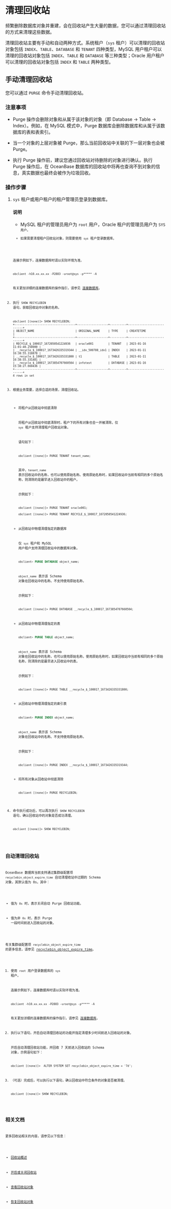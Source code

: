 # 清理回收站

频繁删除数据库对象并重建，会在回收站产生大量的数据，您可以通过清理回收站的方式来清理这些数据。

清理回收站主要有手动和自动两种方式。系统租户（`sys` 租户）可以清理的回收站对象包括 `INDEX`、`TABLE`、`DATABASE` 和 `TENANT` 四种类型，MySQL 用户租户可以清理的回收站对象包括 `INDEX`、`TABLE` 和 `DATABASE` 等三种类型；Oracle 用户租户可以清理的回收站对象包括 `INDEX` 和 `TABLE` 两种类型。

## 手动清理回收站

您可以通过 `PURGE` 命令手动清理回收站。

### 注意事项

* Purge 操作会删除对象和从属于该对象的对象（即 Database -> Table -> Index）。例如，在 MySQL 模式中，Purge 数据库会删除数据库和从属于该数据库的表和表索引。

* 当一个对象的上层对象被 Purge，那么当前回收站中关联的下一层对象也会被 Purge。

* 执行 Purge 操作前，建议您通过回收站对待删除的对象进行确认。执行 Purge 操作后，在 OceanBase 数据库的回收站中将再也查询不到对象的信息，真实数据也最终会被作为垃圾回收。

### 操作步骤

1. `sys` 租户或用户租户的租户管理员登录到数据库。

   <main id="notice" type='explain'>
   <h4>说明</h4>
   <ul>
   <li>MySQL 租户的管理员用户为 <code>root</code> 用户，Oracle 租户的管理员用户为 <code>SYS<code> 用户。</li>
   <li>如果需要清理租户回收站对象，则需要使用 <code>sys</code> 租户登录数据库。</li>
   </ul>
   </main>


   连接示例如下，连接数据库时请以实际环境为准。

   ```shell
   obclient -h10.xx.xx.xx -P2883 -uroot@sys -p***** -A
   ```

   有关更加详细的连接数据库的操作指引，请参见 [连接数据库](../../../3.develop/1.application-development-of-mysql-mode/1.database-connection-with-client-of-mysql-mode/1.connection-methods-overview-of-mysql-mode.md)。

2. 执行 `SHOW RECYCLEBIN` 语句，获取回收站中对象的名称。

   ```shell
   obclient [(none)]> SHOW RECYCLEBIN;
   +-------------------------------------+-------------------+----------+----------------------------+
   | OBJECT_NAME                         | ORIGINAL_NAME     | TYPE     | CREATETIME                 |
   +-------------------------------------+-------------------+----------+----------------------------+
   | RECYCLE_$_100017_1672050541224936   | oracle001         | TENANT   | 2023-01-16 11:01:40.258000 |
   | __recycle_$_100017_1673426335319344 | __idx_500788_idx1 | INDEX    | 2023-01-11 16:38:55.318878 |
   | __recycle_$_100017_1673426335331800 | t1                | TABLE    | 2023-01-11 16:38:55.331481 |
   | __recycle_$_100017_1673854707660504 | infotest          | DATABASE | 2023-01-16 15:38:27.660436 |
   +-------------------------------------+-------------------+----------+----------------------------+
   4 rows in set
   ```

3. 根据业务需要，选择合适的场景，清理回收站。

   * 将租户从回收站中彻底清除

     将租户从回收站中彻底清除时，租户下的所有对象也会一并被清除。仅 `sys` 租户支持清理租户回收站对象。

     语句如下：

     ```shell
     obclient [(none)]> PURGE TENANT tenant_name;
     ```

     其中，`tenant_name` 表示回收站中的名称，也可以使用原始名称。使用原始名称时，如果回收站中当前有相同的多个原始名称，则清除的是最早进入回收站中的租户。

     示例如下：

     ```shell
     obclient [(none)]> PURGE TENANT oracle001;

     obclient [(none)]> PURGE TENANT RECYCLE_$_100017_1672050541224936;
     ```

   * 从回收站中物理清理指定的数据库
  
     仅 `sys` 租户和 MySQL 用户租户支持清理回收站中的数据库对象。

     ```sql
     obclient> PURGE DATABASE object_name;
     ```

     `object_name` 表示该 Schema 对象在回收站中的名称。不支持使用原始名称。

     示例如下：

     ```shell
     obclient [(none)]> PURGE DATABASE __recycle_$_100017_1673854707660504;
     ```

   * 从回收站中物理清理指定的表

     ```sql
     obclient> PURGE TABLE object_name;
     ```

     `object_name` 表示该 Schema 对象在回收站中的名称，也可以使用原始名称。使用原始名称时，如果回收站中当前有相同的多个原始名称，则清除的是最早进入回收站中的表。

     示例如下：

     ```shell
     obclient [(none)]> PURGE TABLE __recycle_$_100017_1673426335331800;
     ```

   * 从回收站中物理清理指定的索引表

     ```sql
     obclient> PURGE INDEX object_name;
     ```

     `object_name` 表示该 Schema 对象在回收站中的名称。不支持使用原始名称。

     示例如下：

     ```shell
     obclient [(none)]> PURGE INDEX __recycle_$_100017_1673426335319344;
     ```

   * 将所有对象从回收站中彻底清除

     ```shell
     obclient [(none)]> PURGE RECYCLEBIN;
     ```

4. 命令执行成功后，可以再次执行 `SHOW RECYCLEBIN` 语句，确认回收站中的对象是否成功清理。

   ```shell
   obclient [(none)]> SHOW RECYCLEBIN;
   ```

## 自动清理回收站

OceanBase 数据库当前支持通过集群级配置项 `recyclebin_object_expire_time` 自动清理收站中过期的 Schema 对象，其默认值为 0s。其中：

* 值为 `0s` 时，表示关闭自动 Purge 回收站功能。

* 值为非 `0s` 时，表示 Purge 一段时间前进入回收站的对象。

有关集群级配置项 `recyclebin_object_expire_time` 的更多信息，请参见 [recyclebin_object_expire_time](../../../7.reference/5.system-reference/1.system-configuration-items/3.cluster-level-configuration-items/166.recyclebin_object_expire_time.md)。

1. 使用 `root` 用户登录数据库的 `sys` 租户。

   连接示例如下，连接数据库时请以实际环境为准。

   ```shell
   obclient -h10.xx.xx.xx -P2883 -uroot@sys -p***** -A
   ```

   有关更加详细的连接数据库的操作指引，请参见 [连接数据库](../../../3.develop/1.application-development-of-mysql-mode/1.database-connection-with-client-of-mysql-mode/1.connection-methods-overview-of-mysql-mode.md)。

2. 执行以下语句，开启自动清理回收站的功能并指定清理多少时间前进入回收站的对象。

   开启自动清理回收站功能，并回收 7 天前进入回收站的 Schema 对象，示例语句如下：

   ```shell
   obclient [(none)]>  ALTER SYSTEM SET recyclebin_object_expire_time = '7d';
   ```

3. （可选）完成后，可以执行以下语句，确认回收站中符合条件的对象是否被清理。

   ```shell
   obclient [(none)]> SHOW RECYCLEBIN;
   ```

## 相关文档

更多回收站相关的内容，请参见以下信息：

* [回收站概述](1.recyclebin-overview.md)

* [开启或关闭回收站](2.turn-the-recyclebin-on-or-off.md)

* [查看回收站对象](3.view-the-recyclebin-objects.md)

* [恢复回收站对象](4.restore-the-recyclebin-objects.md)
